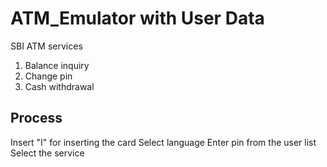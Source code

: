 # ATM_Emulator with User Data
SBI ATM services
1. Balance inquiry 
2. Change pin 
3. Cash withdrawal

## Process
Insert "I" for inserting the card
Select language 
Enter pin from the user list
Select the service
